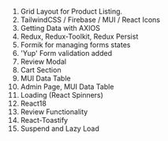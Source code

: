 1. Grid Layout for Product Listing.
2. TailwindCSS / Firebase / MUI / React Icons
3. Getting Data with AXIOS
4. Redux, Redux-Toolkit, Redux Persist
5. Formik for managing forms states
6. 'Yup' Form validation added
7. Review Modal
8. Cart Section
9. MUI Data Table
10. Admin Page, MUI Data Table
11. Loading (React Spinners)
12. React18
13. Review Functionality
14. React-Toastify
15. Suspend and Lazy Load
